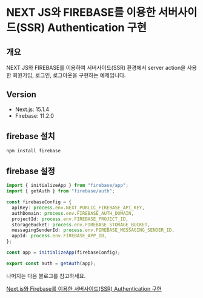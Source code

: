 # NEXT JS와 FIREBASE를 이용한 서버사이드(SSR) Authentication 구현

## 개요
NEXT JS와 FIREBASE를 이용하여 서버사이드(SSR) 환경에서 server action을 사용한 회원가입, 로그인, 로그아웃을 구현하는 예제입니다.

## Version
- Next.js: 15.1.4
- Firebase: 11.2.0

## firebase 설치

```bash
npm install firebase
```

## firebase 설정

```typescript
import { initializeApp } from "firebase/app";
import { getAuth } from "firebase/auth";

const firebaseConfig = {
  apiKey: process.env.NEXT_PUBLIC_FIREBASE_API_KEY,
  authDomain: process.env.FIREBASE_AUTH_DOMAIN,
  projectId: process.env.FIREBASE_PROJECT_ID,
  storageBucket: process.env.FIREBASE_STORAGE_BUCKET,
  messagingSenderId: process.env.FIREBASE_MESSAGING_SENDER_ID,
  appId: process.env.FIREBASE_APP_ID,
};

const app = initializeApp(firebaseConfig);

export const auth = getAuth(app);
```

나머지는 다음 블로그를 참고하세요.

[Next.js와 Firebase를 이용한 서버사이드(SSR) Authentication 구현](https://recodelog.com/blog/firebase/nextjs-authentication)
```